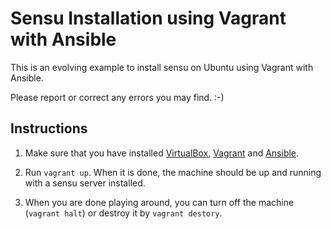 # Sensu Installation using Vagrant with Ansible

This is an evolving example to install sensu on Ubuntu using Vagrant with Ansible.

Please report or correct any errors you may find. :-)

## Instructions
1. Make sure that you have installed [VirtualBox](https://www.virtualbox.org), [Vagrant](https://www.vagrantup.com) and [Ansible](http://www.ansible.com/home).

2. Run ```vagrant up```. When it is done, the machine should be up and running with a sensu server installed.

3. When you are done playing around, you can turn off the machine (```vagrant halt```) or destroy it by ```vagrant destory```.
